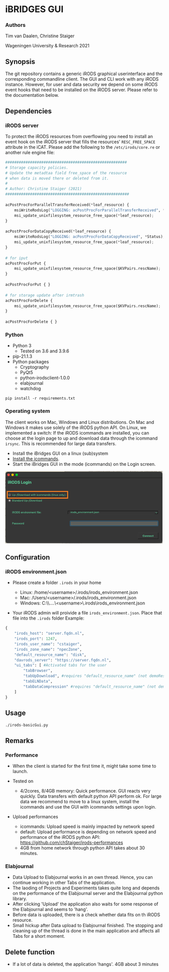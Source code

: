 # iBRIDGES GUI
### Authors 
Tim van Daalen, Christine Staiger

Wageningen University & Research 2021

## Synopsis
The git repository contains a generic iRODS graphical userinterface and the corresponding commandline client.
The GUI and CLI work with any iRODS instance. However, for user and data security we depend on some iRODS event hooks that need to be installed on the iRODS server. Please refer to the documentation below.

## Dependencies

### iRODS server

To protect the iRODS resources from overflowing you need to install an event hook on the iRODS server that fills the resources' `RESC_FREE_SPACE` attribute in the iCAT. Please add the following to the `/etc/irods/core.re` or another rule engine file:

```py
######################################################
# Storage capacity policies. 
# Update the metadtaa field free_space of the resource 
# when data is moved there or deleted from it.
#
# Author: Christine Staiger (2021)
#######################################################

acPostProcForParallelTransferReceived(*leaf_resource) {
    msiWriteRodsLog("LOGGING: acPostProcForParallelTransferReceived", *Status);
    msi_update_unixfilesystem_resource_free_space(*leaf_resource);
}

acPostProcForDataCopyReceived(*leaf_resource) {
    msiWriteRodsLog("LOGGING: acPostProcForDataCopyReceived", *Status);
    msi_update_unixfilesystem_resource_free_space(*leaf_resource);
}

# for iput
acPostProcForPut {
    msi_update_unixfilesystem_resource_free_space($KVPairs.rescName);
}

acPostProcForPut { }

# for storage update after irmtrash
acPostProcForDelete {
    msi_update_unixfilesystem_resource_free_space($KVPairs.rescName);
}

acPostProcForDelete { }
```



### Python

- Python 3
	- Tested on 3.6 and 3.9.6
- pip-21.1.3
- Python packages
	- Cryptography
	- PyQt5
	- python-irodsclient-1.0.0
	- elabjournal
	- watchdog

```
pip install -r requirements.txt
```

### Operating system

The client works on  Mac, Windows and Linux distributions. On Mac and Windows it makes use solely of the iRODS python API. On Linux, we implemented a switch: If the iRODS icommands are installed, you can choose at the login page to up and download data through the icommand `irsync`. This is recommended for large data transfers.

- Install the iBridges GUI on a linux (sub)system
- [Install the icommands](https://git.wur.nl/rdm-infrastructure/irods-training/-/blob/master/04-Training-Setup.md#icommands). 
- Start the iBridges GUI in the mode (icommands) on the Login screen.
<img src="gui/icons/irods-basicGUI_Login.png" width="500">

## Configuration
### iRODS environment.json
- Please create a folder `.irods` in your home
   - Linux: /home/\<username\>/.irods/irods_environment.json
   - Mac: /Users/\<username\>/.irods/irods_environment.json
   - Windows: C:\\\\....\\\<username\>\\.irods\\irods_environment.json

- Your iRODS admin will proivide a file `irods_environment.json`. Place that file into the `.irods` folder
   Example:
   
```py
{
	"irods_host": "server.fqdn.nl", 
	"irods_port": 1247, 
	"irods_user_name": "cstaiger", 
	"irods_zone_name": "npecZone", 
	"default_resource_name": "disk", 
	"davrods_server": "https://server.fqdn.nl", 
	"ui_tabs": [ #Activated tabs for the user
		"tabBrowser", 
		"tabUpDownload", #requires "default_resource_name" (not demoResc!)
		"tabELNData", 
		"tabDataCompression" #requires "default_resource_name" (not demoResc!)
	]
}
```


## Usage
```
./irods-basicGui.py
```

## Remarks
### Performance

- When the client is started for the first time it, might take some time to launch.
- Tested on
	- 4/2cores, 8/4GB memory: Quick performance. GUI reacts very quickly. Data transfers with default python API perform ok. For large data we recommend to move to a linux system, install the icommands and use the GUI with icommands settings upon login. 

- Upload performances 
	- icommands: Upload speed is mainly impacted by network speed
	- default: Upload performance is depending on network speed and performance of the iRODS python API: https://github.com/chStaiger/irods-performances
	- 4GB from home network through python API takes about 30 minutes.	

### Elabjournal
- Data Upload to Elabjournal works in an own thread. Hence, you can continue working in other Tabs of the application.
- The laoding of Projects and Experiments takes quite long and depends on the performance of the Elabjournal server and the Elabjournal python library.
- After clicking 'Upload' the application also waits for some response of the Elabjournal and seems to 'hang'.
- Before data is uploaded, there is a check whether data fits on th iRODS resource.
- Small hickup after Data upload to Elabjournal finished. The stopping and cleaning up of the thread is done in the main application and affects all Tabs for a short moment. 

## Delete function
- If a lot of data is deleted, the application 'hangs'. 4GB  about 3 minutes
